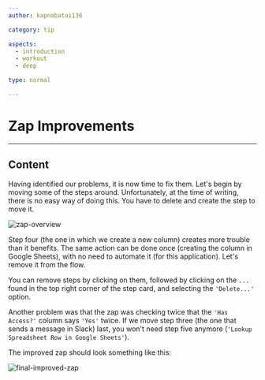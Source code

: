```yaml
---
author: kapnobatai136

category: tip

aspects:
  - introduction
  - workout
  - deep

type: normal

---
```


# Zap Improvements

---
## Content

Having identified our problems, it is now time to fix them. Let's begin by moving some of the steps around. Unfortunately, at the time of writing, there is no easy way of doing this. You have to delete and create the step to move it.

![zap-overview](https://img.enkipro.com/bda11ffb840b378143132f2475ceaaa2.png)

Step four (the one in which we create a new column) creates more trouble than it benefits. The same action can be done once (creating the column in Google Sheets), with no need to automate it (for this application). Let's remove it from the flow.

You can remove steps by clicking on them, followed by clicking on the `...` found in the top right corner of the step card, and selecting the `'Delete...'` option.

Another problem was that the zap was checking twice that the `'Has Access?'` column says `'Yes'` twice. If we move step three (the one that sends a message in Slack) last, you won't need step five anymore (`'Lookup Spreadsheet Row in Google Sheets'`).

The improved zap should look something like this:

![final-improved-zap](https://img.enkipro.com/a7ed827bbf46958adfb8b36344ce39db.png)